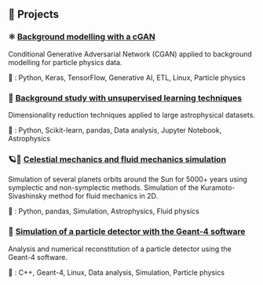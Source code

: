 ## 🚀 Projects

### ⚛️ [Background modelling with a cGAN](https://github.com/BrieuxK/Background-Modelling-cGAN)
Conditional Generative Adversarial Network (CGAN) applied to background modelling for particle physics data.

🔑 : Python, Keras, TensorFlow, Generative AI, ETL, Linux, Particle physics

### 🌟 [Background study with unsupervised learning techniques](https://github.com/BrieuxK/Etude-du-bruit)
Dimensionality reduction techniques applied to large astrophysical datasets.

🔑 : Python, Scikit-learn, pandas, Data analysis, Jupyter Notebook, Astrophysics

### 🪐🌊 [Celestial mechanics and fluid mechanics simulation](https://github.com/BrieuxK/Kura-Siva_and_Celestial)
Simulation of several planets orbits around the Sun for 5000+ years using symplectic and non-symplectic methods.
Simulation of the Kuramoto-Sivashinsky method for fluid mechanics in 2D.

🔑 : Python, pandas, Simulation, Astrophysics, Fluid physics 

### 🔎 [Simulation of a particle detector with the Geant-4 software](https://github.com/BrieuxK/Geant4-Cosmic-Bench)
Analysis and numerical reconstitution of a particle detector using the Geant-4 software.

🔑 : C++, Geant-4, Linux, Data analysis, Simulation, Particle physics
